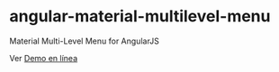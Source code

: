 # angular-material-multilevel-menu

Material Multi-Level Menu for AngularJS

Ver [Demo en línea](https://jmouriz.github.io/angular-material-multilevel-menu/demo/demo.html)
